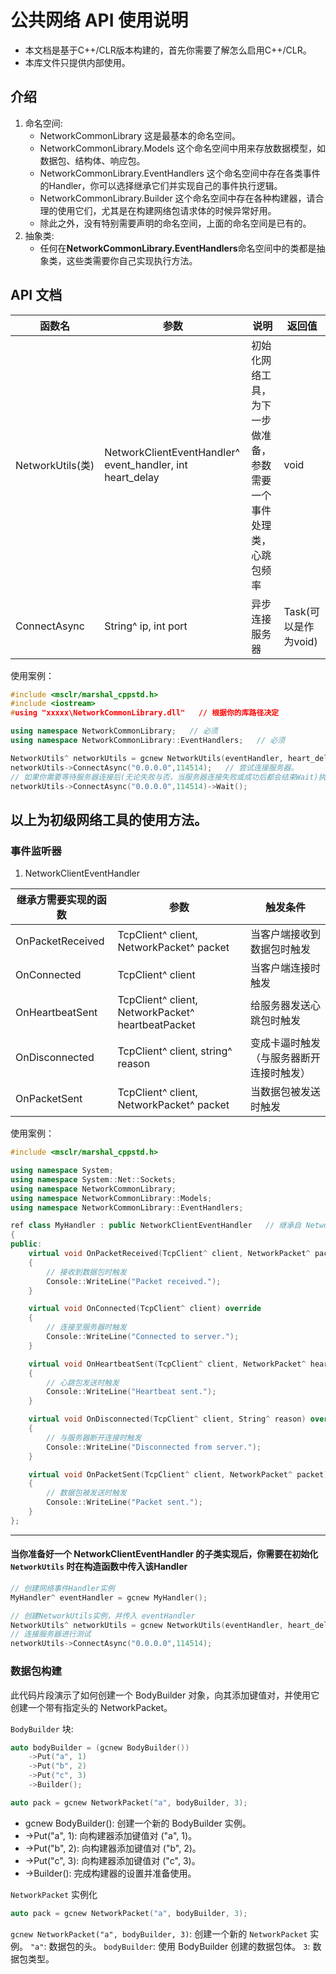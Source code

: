 # 公共网络 API 使用说明
- 本文档是基于C++/CLR版本构建的，首先你需要了解怎么启用C++/CLR。
- 本库文件只提供内部使用。
## 介绍
1. 命名空间:
   - NetworkCommonLibrary 这是最基本的命名空间。
   - NetworkCommonLibrary.Models 这个命名空间中用来存放数据模型，如数据包、结构体、响应包。
   - NetworkCommonLibrary.EventHandlers 这个命名空间中存在各类事件的Handler，你可以选择继承它们并实现自己的事件执行逻辑。
   - NetworkCommonLibrary.Builder 这个命名空间中存在各种构建器，请合理的使用它们，尤其是在构建网络包请求体的时候异常好用。
   - 除此之外，没有特别需要声明的命名空间，上面的命名空间是已有的。
2. 抽象类:
   - 任何在**NetworkCommonLibrary.EventHandlers**命名空间中的类都是抽象类，这些类需要你自己实现执行方法。
## API 文档
| 函数名 | 参数 | 说明 | 返回值 |
|-------|-----|-------|--------|
| NetworkUtils(类) | NetworkClientEventHandler^ event_handler, int heart_delay | 初始化网络工具，为下一步做准备，参数需要一个事件处理类，心跳包频率 | void |
| ConnectAsync | String^ ip, int port | 异步连接服务器 | Task<void>(可以是作为void) |

使用案例：
```cpp
#include <msclr/marshal_cppstd.h>
#include <iostream>
#using "xxxxx\NetworkCommonLibrary.dll"   // 根据你的库路径决定

using namespace NetworkCommonLibrary;   // 必须
using namespace NetworkCommonLibrary::EventHandlers;   // 必须

NetworkUtils^ networkUtils = gcnew NetworkUtils(eventHandler, heart_delay);   // 创建一个网络工具实例，使用gcnew托管（gc是一个前缀，你可以将其视作为托管给.NET的new，不用（也不能）手动管理内存，而是.NET为你管理）
networkUtils->ConnectAsync("0.0.0.0",114514);   // 尝试连接服务器。
// 如果你需要等待服务器连接后(无论失败与否，当服务器连接失败或成功后都会结束Wait)执行下一步，你可以使用以下写法：
networkUtils->ConnectAsync("0.0.0.0",114514)->Wait();
```
以上为初级网络工具的使用方法。
-------------------------------

### 事件监听器
1. NetworkClientEventHandler

| 继承方需要实现的函数 | 参数 | 触发条件 |
|------------ | ----------- | ----------|
| OnPacketReceived | TcpClient^ client, NetworkPacket^ packet | 当客户端接收到数据包时触发 |
| OnConnected | TcpClient^ client | 当客户端连接时触发 |
| OnHeartbeatSent | TcpClient^ client, NetworkPacket^ heartbeatPacket | 给服务器发送心跳包时触发 |
| OnDisconnected | TcpClient^ client, string^ reason | 变成卡逼时触发（与服务器断开连接时触发） |
| OnPacketSent | TcpClient^ client, NetworkPacket^ packet | 当数据包被发送时触发 |

使用案例：
```cpp
#include <msclr/marshal_cppstd.h>

using namespace System;
using namespace System::Net::Sockets;
using namespace NetworkCommonLibrary;
using namespace NetworkCommonLibrary::Models;
using namespace NetworkCommonLibrary::EventHandlers;

ref class MyHandler : public NetworkClientEventHandler   // 继承自 NetworkClientEventHandler 抽象类
{
public:
    virtual void OnPacketReceived(TcpClient^ client, NetworkPacket^ packet) override
    {
        // 接收到数据包时触发
        Console::WriteLine("Packet received.");
    }

    virtual void OnConnected(TcpClient^ client) override
    {
        // 连接至服务器时触发
        Console::WriteLine("Connected to server.");
    }

    virtual void OnHeartbeatSent(TcpClient^ client, NetworkPacket^ heartbeatPacket) override
    {
        // 心跳包发送时触发 
        Console::WriteLine("Heartbeat sent.");
    }

    virtual void OnDisconnected(TcpClient^ client, String^ reason) override
    {
        // 与服务器断开连接时触发
        Console::WriteLine("Disconnected from server.");
    }

    virtual void OnPacketSent(TcpClient^ client, NetworkPacket^ packet) override
    {
        // 数据包被发送时触发
        Console::WriteLine("Packet sent.");
    }
};
```
------------------------

#### 当你准备好一个 NetworkClientEventHandler 的子类实现后，你需要在初始化 `NetworkUtils` 时在构造函数中传入该Handler
```cpp
// 创建网络事件Handler实例
MyHandler^ eventHandler = gcnew MyHandler();

// 创建NetworkUtils实例，并传入 eventHandler
NetworkUtils^ networkUtils = gcnew NetworkUtils(eventHandler, heart_delay);
// 连接服务器进行测试
networkUtils->ConnectAsync("0.0.0.0",114514);
```

### 数据包构建

此代码片段演示了如何创建一个 BodyBuilder 对象，向其添加键值对，并使用它创建一个带有指定头的 NetworkPacket。

`BodyBuilder` 块:

```cpp
auto bodyBuilder = (gcnew BodyBuilder())
	->Put("a", 1)
	->Put("b", 2)
	->Put("c", 3)
	->Builder();

auto pack = gcnew NetworkPacket("a", bodyBuilder, 3);
```

- gcnew BodyBuilder(): 创建一个新的 BodyBuilder 实例。
- ->Put("a", 1): 向构建器添加键值对 ("a", 1)。
- ->Put("b", 2): 向构建器添加键值对 ("b", 2)。
- ->Put("c", 3): 向构建器添加键值对 ("c", 3)。
- ->Builder(): 完成构建器的设置并准备使用。

`NetworkPacket` 实例化

```cpp
auto pack = gcnew NetworkPacket("a", bodyBuilder, 3);
```

`gcnew NetworkPacket("a", bodyBuilder, 3)`: 创建一个新的 `NetworkPacket` 实例。
`"a"`: 数据包的头。
`bodyBuilder`: 使用 BodyBuilder 创建的数据包体。
`3`: 数据包类型。


















